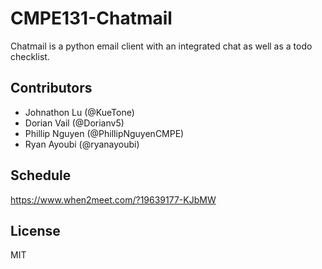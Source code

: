 # CMPE131-Chatmail

Chatmail is a python email client with an integrated chat as well as a todo checklist.

## Contributors

- Johnathon Lu (@KueTone)
- Dorian Vail (@Dorianv5)
- Phillip Nguyen (@PhillipNguyenCMPE)
- Ryan Ayoubi (@ryanayoubi)

## Schedule
https://www.when2meet.com/?19639177-KJbMW

## License

MIT

